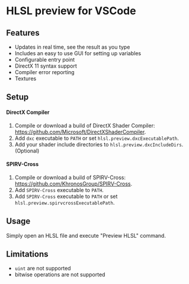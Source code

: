 HLSL preview for VSCode
=======
## Features
* Updates in real time, see the result as you type
* Includes an easy to use GUI for setting up variables
* Configurable entry point 
* DirectX 11 syntax support
* Compiler error reporting
* Textures

## Setup

#### DirectX Compiler
1. Compile or download a build of DirectX Shader Compiler:
https://github.com/Microsoft/DirectXShaderCompiler.
1. Add `dxc` executable to `PATH` or set `hlsl.preview.dxcExecutablePath`.
1. Add your shader include directories to `hlsl.preview.dxcIncludeDirs`. (Optional)

#### SPIRV-Cross
1. Compile or download a build of SPIRV-Cross:
https://github.com/KhronosGroup/SPIRV-Cross.
1. Add `SPIRV-Cross` executable to `PATH`.
1. Add `SPIRV-Cross` executable to `PATH` or set `hlsl.preview.spirvcrossExecutablePath`.

## Usage
Simply open an HLSL file and execute "Preview HLSL" command.

## Limitations
* `uint` are not supported
* bitwise operations are not supported
